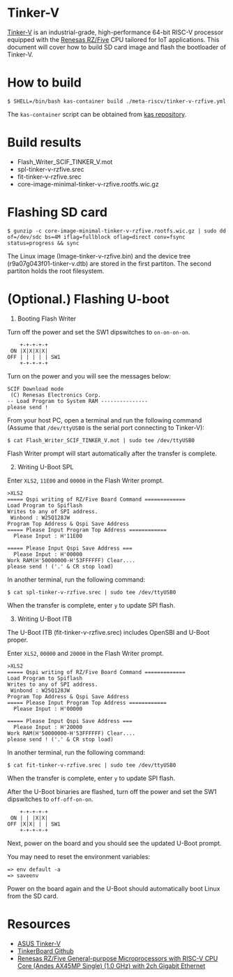 Tinker-V
========

[Tinker-V](https://tinker-board.asus.com/product/tinker-v.html) is an industrial-grade, high-performance 64-bit RISC-V
processor equipped with the [Renesas RZ/Five](https://www.renesas.com/us/en/products/microcontrollers-microprocessors/rz-mpus/rzfive-general-purpose-microprocessors-risc-v-cpu-core-andes-ax45mp-single-10-ghz-2ch-gigabit-ethernet) CPU tailored for IoT
applications. This document will cover how to build SD card image and
flash the bootloader of Tinker-V.

How to build
============

```
$ SHELL=/bin/bash kas-container build ./meta-riscv/tinker-v-rzfive.yml
```

The `kas-container` script can be obtained from
[kas repository](https://github.com/siemens/kas/blob/3.0.2/kas-container).

Build results
=============

- Flash_Writer_SCIF_TINKER_V.mot
- spl-tinker-v-rzfive.srec
- fit-tinker-v-rzfive.srec
- core-image-minimal-tinker-v-rzfive.rootfs.wic.gz


Flashing SD card
================

```
$ gunzip -c core-image-minimal-tinker-v-rzfive.rootfs.wic.gz | sudo dd of=/dev/sdc bs=4M iflag=fullblock oflag=direct conv=fsync status=progress && sync
```

The Linux image (Image-tinker-v-rzfive.bin) and the device tree
(r9a07g043f01-tinker-v.dtb) are stored in the first partiton.
The second partiton holds the root filesystem.

(Optional.) Flashing U-boot
===========================

1. Booting Flash Writer

Turn off the power and set the SW1 dipswitches to `on-on-on-on`.

```
    +-+-+-+-+
 ON |X|X|X|X|
OFF | | | | | SW1
    +-+-+-+-+
```

Turn on the power and you will see the messages below:

```
SCIF Download mode
 (C) Renesas Electronics Corp.
-- Load Program to System RAM ---------------
please send !
```

From your host PC, open a terminal and run the following command
(Assume that `/dev/ttyUSB0` is the serial port connecting to Tinker-V):

```
$ cat Flash_Writer_SCIF_TINKER_V.mot | sudo tee /dev/ttyUSB0
```

Flash Writer prompt will start automatically after the transfer is complete.

2. Writing U-Boot SPL

Enter `XLS2`, `11E00` and `00000` in the Flash Writer prompt.

```
>XLS2
===== Qspi writing of RZ/Five Board Command =============
Load Program to Spiflash
Writes to any of SPI address.
 Winbond : W25Q128JW
Program Top Address & Qspi Save Address
===== Please Input Program Top Address ============
  Please Input : H'11E00
 
===== Please Input Qspi Save Address ===
  Please Input : H'00000
Work RAM(H'50000000-H'53FFFFFF) Clear....
please send ! ('.' & CR stop load)
```

In another terminal, run the following command:

```
$ cat spl-tinker-v-rzfive.srec | sudo tee /dev/ttyUSB0
```

When the transfer is complete, enter `y` to update SPI flash.

3. Writing U-Boot ITB

The U-Boot ITB (fit-tinker-v-rzfive.srec) includes OpenSBI and
U-Boot proper.

Enter `XLS2`, `00000` and `20000` in the Flash Writer prompt.

```
>XLS2
===== Qspi writing of RZ/Five Board Command =============
Load Program to Spiflash
Writes to any of SPI address.
 Winbond : W25Q128JW
Program Top Address & Qspi Save Address 
===== Please Input Program Top Address ============
  Please Input : H'00000
 
===== Please Input Qspi Save Address ===
  Please Input : H'20000
Work RAM(H'50000000-H'53FFFFFF) Clear....
please send ! ('.' & CR stop load)
```

In another terminal, run the following command:

```
$ cat fit-tinker-v-rzfive.srec | sudo tee /dev/ttyUSB0
```

When the transfer is complete, enter `y` to update SPI flash.

After the U-Boot binaries are flashed, turn off the power and set the
SW1 dipswitches to `off-off-on-on`.

```
    +-+-+-+-+
 ON | | |X|X|
OFF |X|X| | | SW1
    +-+-+-+-+
```

Next, power on the board and you should see the updated U-Boot prompt. 

You may need to reset the environment variables:

```
=> env default -a
=> saveenv
```

Power on the board again and the U-Boot should automatically boot Linux from the SD card.

Resources
=========

* [ASUS Tinker-V](https://tinker-board.asus.com/product/tinker-v.html)
* [TinkerBoard Github](https://github.com/TinkerBoard/TinkerBoard/wiki/Tinker-V)
* [Renesas RZ/Five General-purpose Microprocessors with RISC-V CPU Core (Andes AX45MP Single) (1.0 GHz) with 2ch Gigabit Ethernet](https://www.renesas.com/us/en/products/microcontrollers-microprocessors/rz-mpus/rzfive-general-purpose-microprocessors-risc-v-cpu-core-andes-ax45mp-single-10-ghz-2ch-gigabit-ethernet)
